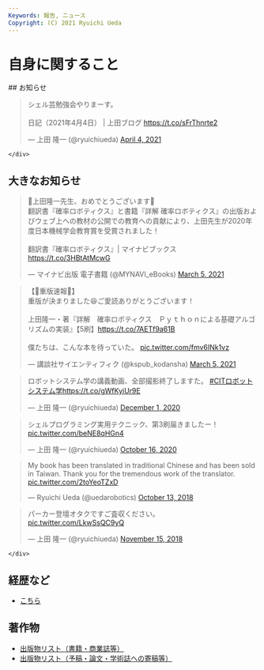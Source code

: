 ```yaml
---
Keywords: 報告, ニュース
Copyright: (C) 2021 Ryuichi Ueda
---
```


# 自身に関すること


<div class="row">
    <div class="col-md-6">

<div class="row">
    <div class="col-md-6">
## お知らせ

<blockquote class="twitter-tweet"><p lang="ja" dir="ltr">シェル芸勉強会やりまーす。<br><br>日記（2021年4月4日） | 上田ブログ <a href="https://t.co/sFrThnrte2">https://t.co/sFrThnrte2</a></p>&mdash; 上田 隆一 (@ryuichiueda) <a href="https://twitter.com/ryuichiueda/status/1378597457743900673?ref_src=twsrc%5Etfw">April 4, 2021</a></blockquote> <script async src="https://platform.twitter.com/widgets.js" charset="utf-8"></script>

    </div>
</div>

## 大きなお知らせ

<blockquote class="twitter-tweet" data-partner="tweetdeck"><p lang="ja" dir="ltr">🎊上田隆一先生、おめでとうございます🎊<br>翻訳書『確率ロボティクス』と書籍『詳解 確率ロボティクス』の出版およびウェブ上への教材の公開での教育への貢献により、上田先生が2020年度日本機械学会教育賞を受賞されました！<br><br>翻訳書『確率ロボティクス』| マイナビブックス<a href="https://t.co/3HBtAtMcwG">https://t.co/3HBtAtMcwG</a></p>&mdash; マイナビ出版 電子書籍 (@MYNAVI_eBooks) <a href="https://twitter.com/MYNAVI_eBooks/status/1367671620714700801?ref_src=twsrc%5Etfw">March 5, 2021</a></blockquote>
<script async src="https://platform.twitter.com/widgets.js" charset="utf-8"></script>


<blockquote class="twitter-tweet" data-partner="tweetdeck"><p lang="ja" dir="ltr">【🎉重版速報🎉】<br>重版が決まりました😆ご愛読ありがとうございます！<br><br>上田隆一・著『詳解　確率ロボティクス　Ｐｙｔｈｏｎによる基礎アルゴリズムの実装』【5刷】<a href="https://t.co/7AETf9a61B">https://t.co/7AETf9a61B</a><br><br>僕たちは、こんな本を待っていた。 <a href="https://t.co/fmv6INk1vz">pic.twitter.com/fmv6INk1vz</a></p>&mdash; 講談社サイエンティフィク (@kspub_kodansha) <a href="https://twitter.com/kspub_kodansha/status/1367641013259440128?ref_src=twsrc%5Etfw">March 5, 2021</a></blockquote>
<script async src="https://platform.twitter.com/widgets.js" charset="utf-8"></script>


<blockquote class="twitter-tweet" data-partner="tweetdeck"><p lang="ja" dir="ltr">ロボットシステム学の講義動画、全部撮影終了しますた。 <a href="https://twitter.com/hashtag/CIT%E3%83%AD%E3%83%9C%E3%83%83%E3%83%88%E3%82%B7%E3%82%B9%E3%83%86%E3%83%A0%E5%AD%A6?src=hash&amp;ref_src=twsrc%5Etfw">#CITロボットシステム学</a><a href="https://t.co/gWfKyiUr9E">https://t.co/gWfKyiUr9E</a></p>&mdash; 上田 隆一 (@ryuichiueda) <a href="https://twitter.com/ryuichiueda/status/1333727629615087618?ref_src=twsrc%5Etfw">December 1, 2020</a></blockquote>
<script async src="https://platform.twitter.com/widgets.js" charset="utf-8"></script>

<blockquote class="twitter-tweet" data-partner="tweetdeck"><p lang="ja" dir="ltr">シェルプログラミング実用テクニック、第3刷届きましたー！ <a href="https://t.co/beNE8qHGn4">pic.twitter.com/beNE8qHGn4</a></p>&mdash; 上田 隆一 (@ryuichiueda) <a href="https://twitter.com/ryuichiueda/status/1316915244141322242?ref_src=twsrc%5Etfw">October 16, 2020</a></blockquote>
<script async src="https://platform.twitter.com/widgets.js" charset="utf-8"></script>

<blockquote class="twitter-tweet" data-partner="tweetdeck"><p lang="en" dir="ltr">My book has been translated in traditional Chinese and has been sold in Taiwan. Thank you for the tremendous work of the translator. <a href="https://t.co/2toYeoTZxD">pic.twitter.com/2toYeoTZxD</a></p>&mdash; Ryuichi Ueda (@uedarobotics) <a href="https://twitter.com/uedarobotics/status/1050933636898254850?ref_src=twsrc%5Etfw">October 13, 2018</a></blockquote>
<script async src="https://platform.twitter.com/widgets.js" charset="utf-8"></script>

<blockquote class="twitter-tweet" data-partner="tweetdeck"><p lang="ja" dir="ltr">パーカー登壇オタクですご査収ください。 <a href="https://t.co/LkwSsQC9yQ">pic.twitter.com/LkwSsQC9yQ</a></p>&mdash; 上田 隆一 (@ryuichiueda) <a href="https://twitter.com/ryuichiueda/status/1063029083607490561?ref_src=twsrc%5Etfw">November 15, 2018</a></blockquote>
<script async src="https://platform.twitter.com/widgets.js" charset="utf-8"></script>

    </div>
</div>


## 経歴など

* [こちら](/?page=bio)


## 著作物

* [出版物リスト（書籍・商業誌等）](/?page=06030)
* [出版物リスト（予稿・論文・学術誌への寄稿等）](/?page=06033)
